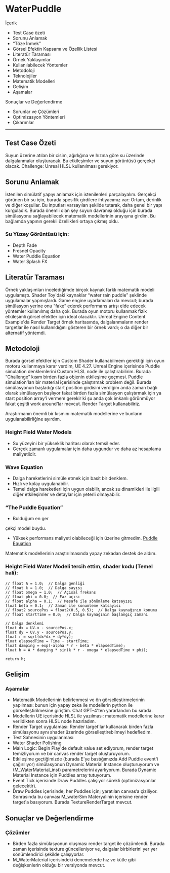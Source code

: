 # WaterPuddle

İçerik
- Test Case özeti
- Sorunu Anlamak
- “Töze İnmek”
- Görsel Efektin Kapsamı ve Özellik Listesi
- Literatür Taraması
- Örnek Yaklaşımlar
- Kullanılabilecek Yöntemler
- Metodoloji
- Teknolojiler
- Matematik Modelleri
- Gelişim
- Aşamalar

Sonuçlar ve Değerlendirme
- Sorunlar ve Çözümleri
- Optimizasyon Yöntemleri
- Çıkarımlar

---

## Test Case Özeti
Suyun üzerine atılan bir cisim, ağırlığına ve hızına göre su üzerinde dalgalanmalar oluşturacak. Bu etkileşimler ve suyun görüntüsü gerçekçi olacak. Challenge: Unreal HLSL kullanılması gerekiyor.

## Sorunu Anlamak
İstenilen simülatif yapıyı anlamak için istenilenleri parçalayalım. Gerçekçi görünen bir su için, burada spesifik girdilere ihtiyacımız var: Ortam, derinlik ve diğer koşullar. Bu inputları varsayılan şekilde tutarak, daha genel bir yapı kurguladık. Burada önemli olan şey suyun davranışı olduğu için burada simülasyonu sağlayabilecek matematik modellerinin arayışına girdim. Bu bağlamda yapının gerekli özellikleri ortaya çıkmış oldu.

### Su Yüzey Görüntüsü için:
- Depth Fade
- Fresnel Opacity
- Water Puddle Equation
- Water Splash FX

## Literatür Taraması
Örnek yaklaşımları incelediğimde birçok kaynak farklı matematik modeli uygulamıştı. Shader Toy'daki kaynaklar “water rain puddle” şeklinde uygulamalar yapmışlardı. Game engine uyarlamaları da mevcut; burada simülasyon yerine onu “fake” ederek performans artışı elde edecek yöntemler kullanılmış daha çok. Burada oyun motoru kullanmak fizik etkileşimli görsel efektler için ideal olacaktır. Unreal Engine Content Example'da Render Target örnek haritasında, dalgalanmaların render targetlar ile nasıl kullanıldığını gösteren bir örnek vardı; o da diğer bir alternatif yöntemdi.

## Metodoloji
Burada görsel efektler için Custom Shader kullanabilmem gerektiği için oyun motoru kullanmaya karar verdim, UE 4.27. Unreal Engine içerisinde Puddle simulation denklemlerini Custom HLSL node ile çalıştırabilirim. Burada “Challenge” kısım birden fazla objenin etkileşime geçmesi. Puddle simulation'ları bir material içerisinde çalıştırmak problem değil. Burada simülasyonun başladığı start position girdisini verdiğim anda zaman bağlı olarak simülasyon başlıyor fakat birden fazla simülasyon çalıştırmak için ya start position array'i vermem gerekir ki şu anda çok imkanlı görünmüyor fakat çeşitli work around'lar mevcut. Render Target kullanabiliriz.

Araştırmanın önemli bir kısmını matematik modellerine ve bunların uygulanabilirliğine ayırdım.

### Height Field Water Models
- Su yüzeyini bir yükseklik haritası olarak temsil eder.
- Gerçek zamanlı uygulamalar için daha uygundur ve daha az hesaplama maliyetlidir.

### Wave Equation
- Dalga hareketlerini simüle etmek için basit bir denklem.
- Hızlı ve kolay uygulanabilir.
- Temel dalga hareketleri için uygun olabilir, ancak su dinamikleri ile ilgili diğer etkileşimler ve detaylar için yeterli olmayabilir.

### “The Puddle Equation”
- Bulduğum en ger

çekçi model buydu.
- Yüksek performans maliyeti olabileceği için üzerine gitmedim. [Puddle Equation](https://people.rit.edu/nsbsma/home/Puddles.html)

Matematik modellerinin araştırılmasında yapay zekadan destek de aldım.

### Height Field Water Modeli tercih ettim, shader kodu (Temel hali):
```hlsl
// float A = 1.0;  // Dalga genliği
// float k = 1.0;  // Dalga sayısı
// float omega = 1.0;  // Açısal frekans
// float phi = 0.0;  // Faz açısı
// float alpha = 0.1;  // Mesafe ile sönümleme katsayısı
float beta = 0.1;  // Zaman ile sönümleme katsayısı
// float2 sourcePos = float2(0.5, 0.5);  // Dalga kaynağının konumu
// float startTime = 0.0;  // Dalga kaynağının başlangıç zamanı

// Dalga denklemi
float dx = UV.x - sourcePos.x;
float dy = UV.y - sourcePos.y;
float r = sqrt(dx*dx + dy*dy);
float elapsedTime = Time - startTime;
float damping = exp(-alpha * r - beta * elapsedTime);
float h = A * damping * sin(k * r - omega * elapsedTime + phi);

return h;
```

## Gelişim
### Aşamalar
- Matematik Modellerinin belirlenmesi ve ön görselleştirmelerinin yapılması: bunun için yapay zeka ile modellerin python ile görselleştirilmesine giriştim. Chat GPT-4'ten yararlandım bu sırada.
- Modellerin UE içerisinde HLSL ile yazılması: matematik modellerine karar verildikten sonra HLSL node hazırladım.
- Render Target uygulaması: Render target'lar kullanarak birden fazla simülasyonu aynı shader üzerinde görselleştirebilmeyi hedefledim.
- Test Sahnesinin uygulanması
- Water Shader Polishing
- Main Logic: Begin Play'de default value set ediyorum, render target temizliyorum ve bir canvas render target oluşturuyorum.
- Etkileşime geçtiğimizde (burada E'ye bastığımızda Add Puddle event'i çağırılıyor) simülasyonun Dynamic Material Instance oluşturuyorum ve (M_WaterMaterial_inst) parametrelerini ayarlıyorum. Burada Dynamic Material Instance için Puddles array tutuyorum.
- Event Tick içerisinde Draw Puddles çalışıyor sürekli (optimizasyonlar gelecektir).
- Draw Puddles içerisinde, her Puddles için; yaratılan canvas’a çiziliyor. Sonrasında bu canvası M_waterSim Materyalinin içerisine render target'a basıyorum. Burada TextureRenderTarget mevcut.

## Sonuçlar ve Değerlendirme
### Çözümler
- Birden fazla simülasyonun oluşması render target ile çözümlendi. Burada zaman içerisinde texture güncelleniyor ve, dalgalar birbirlerini yer yer sönümlendirici şekilde çalışıyorlar.
- M_WaterMaterial içerisindeki denemelerde hız ve kütle gibi değişkenlerin olduğu bir versiyonda mevcut. 
